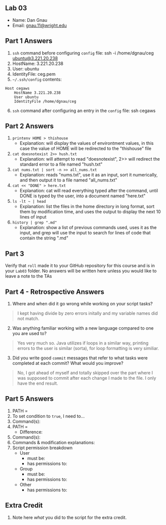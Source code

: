 
## Lab 03

- Name: Dan Gnau
- Email: gnau.11@wright.edu

## Part 1 Answers

1. `ssh` command before configuring `config` file: ssh -i /home/dgnau/ceg ubuntu@3.221.20.238
2. HostName: 3.221.20.238
3. User: ubuntu
4. IdentityFile: ceg.pem
5. `~/.ssh/config` contents:

```
Host cegaws
    HostName 3.221.20.238
    User ubuntu
    IdentityFile /home/dgnau/ceg
```

6. `ssh` command after configuring an entry in the `config` file: ssh cegaws

## Part 2 Answers

1. `printenv HOME > thishouse`
   - Explanation: will display the values of environtment values, in this case the value of HOME will be redirected to the "thishouse" file
2. `cat doesnotexist 2>> hush.txt`
   - Explanation: will attempt to read "doesnotexist", 2>> will redirect the standard error to a file named "hush.txt"
3. `cat nums.txt | sort -n >> all_nums.txt`
   - Explanation: reads "nums.txt", use it as an input, sort it numerically, and then output it to a file named "all_nums.txt"
4. `cat << "DONE" > here.txt`
   - Explanation: cat will read everything typed after the command, until DONE is typed by the user, into a document named "here.txt"
5. `ls -lt ~ | head`
   - Explanation: list the files in the home directory in long format, sort them by modification time, and uses the output to display the next 10 lines of input
6. `history | grep ".md"`
   - Explanation: show a list of previous commands used, uses it as the input, and grep will use the input to search for lines of code that contain the string ".md"

## Part 3

Verify that `roll` made it to your GitHub repository for this course and is in your `Lab03` folder.  No answers will be written here unless you would like to leave a note to the TAs

## Part 4 - Retrospective Answers

1. Where and when did it go wrong while working on your script tasks?
> I kept having divide by zero errors initally and my variable names did not match.
2. Was anything familiar working with a new language compared to one you are used to?
> Yes very much so. Java utilizes if loops in a similar way, printing errors to the user is similar (sorta), for loop formatting is very similiar.
3. Did you write good `commit` messages that refer to what tasks were completed at each commit?  What would you improve?
> No, I got ahead of myself and totally skipped over the part where I was supposed to commit after each change I made to the file. I only have the end result.

## Part 5 Answers

1. PATH =
2. To set condition to `true`, I need to...
3. Command(s):
4. PATH =
   - Difference:
5. Command(s):
6. Commands & modification explanations: 
7. Script permission breakdown
   - User
      - must be:
      - has permissions to:
   - Group
      - must be:
      - has permissions to:
   - Other
      - has permissions to:

## Extra Credit

1. Note here *what* you did to the script for the extra credit.
